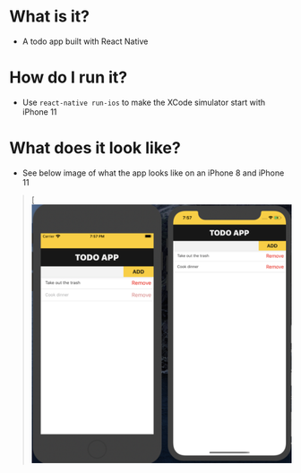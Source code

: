 # What is it?

- A todo app built with React Native

# How do I run it?

- Use `react-native run-ios` to make the XCode simulator start with iPhone 11

# What does it look like?

- See below image of what the app looks like on an iPhone 8 and iPhone 11

> [![javascript dark](/screenshots/todo_app.png)
